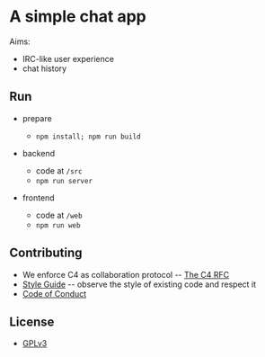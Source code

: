 # A simple chat app

Aims:
- IRC-like user experience
- chat history

## Run

- prepare
  - `npm install; npm run build`

- backend
  - code at `/src`
  - `npm run server`

- frontend
  - code at `/web`
  - `npm run web`

## Contributing

- We enforce C4 as collaboration protocol -- [The C4 RFC](https://rfc.zeromq.org/spec:42/C4)
- [Style Guide](STYLE-GUIDE.md) -- observe the style of existing code and respect it
- [Code of Conduct](CODE-OF-CONDUCT.md)

## License

- [GPLv3](LICENSE)
